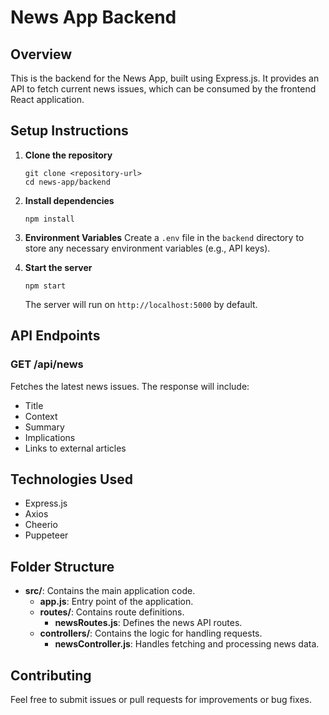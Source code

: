 # News App Backend

## Overview
This is the backend for the News App, built using Express.js. It provides an API to fetch current news issues, which can be consumed by the frontend React application.

## Setup Instructions

1. **Clone the repository**
   ```
   git clone <repository-url>
   cd news-app/backend
   ```

2. **Install dependencies**
   ```
   npm install
   ```

3. **Environment Variables**
   Create a `.env` file in the `backend` directory to store any necessary environment variables (e.g., API keys).

4. **Start the server**
   ```
   npm start
   ```
   The server will run on `http://localhost:5000` by default.

## API Endpoints

### GET /api/news
Fetches the latest news issues. The response will include:
- Title
- Context
- Summary
- Implications
- Links to external articles

## Technologies Used
- Express.js
- Axios
- Cheerio
- Puppeteer

## Folder Structure
- **src/**: Contains the main application code.
  - **app.js**: Entry point of the application.
  - **routes/**: Contains route definitions.
    - **newsRoutes.js**: Defines the news API routes.
  - **controllers/**: Contains the logic for handling requests.
    - **newsController.js**: Handles fetching and processing news data.

## Contributing
Feel free to submit issues or pull requests for improvements or bug fixes.
